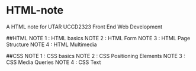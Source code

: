 # HTML-note
A HTML note for UTAR UCCD2323 Front End Web Development

##HTML
NOTE 1 : HTML basics
NOTE 2 : HTML Form
NOTE 3 : HTML Page Structure
NOTE 4 : HTML Multimedia

##CSS
NOTE 1 : CSS basics
NOTE 2 : CSS Positioning Elements
NOTE 3 : CSS Media Queries
NOTE 4 : CSS Text
